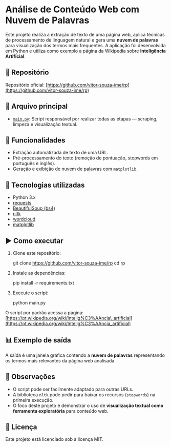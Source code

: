# Análise de Conteúdo Web com Nuvem de Palavras

Este projeto realiza a extração de texto de uma página web, aplica técnicas de processamento de linguagem natural e gera uma **nuvem de palavras** para visualização dos termos mais frequentes. A aplicação foi desenvolvida em Python e utiliza como exemplo a página da Wikipedia sobre **Inteligência Artificial**.

## 📁 Repositório

Repositório oficial: [https://github.com/vitor-souza-ime/rp](https://github.com/vitor-souza-ime/rp)

## 📜 Arquivo principal

- [`main.py`](main.py): Script responsável por realizar todas as etapas — scraping, limpeza e visualização textual.

## 🔧 Funcionalidades

- Extração automatizada de texto de uma URL.
- Pré-processamento do texto (remoção de pontuação, stopwords em português e inglês).
- Geração e exibição de nuvem de palavras com `matplotlib`.

## 🧪 Tecnologias utilizadas

- Python 3.x
- [requests](https://pypi.org/project/requests/)
- [BeautifulSoup (bs4)](https://pypi.org/project/beautifulsoup4/)
- [nltk](https://www.nltk.org/)
- [wordcloud](https://pypi.org/project/wordcloud/)
- [matplotlib](https://matplotlib.org/)

## ▶️ Como executar

1. Clone este repositório:
   
   git clone https://github.com/vitor-souza-ime/rp
   cd rp

3. Instale as dependências:

   pip install -r requirements.txt

4. Execute o script:

   python main.py

O script por padrão acessa a página:
[https://pt.wikipedia.org/wiki/Intelig%C3%AAncia\_artificial](https://pt.wikipedia.org/wiki/Intelig%C3%AAncia_artificial)

## 📊 Exemplo de saída

A saída é uma janela gráfica contendo a **nuvem de palavras** representando os termos mais relevantes da página web analisada.

## 📌 Observações

* O script pode ser facilmente adaptado para outras URLs.
* A biblioteca `nltk` pode pedir para baixar os recursos (`stopwords`) na primeira execução.
* O foco deste projeto é demonstrar o uso de **visualização textual como ferramenta exploratória** para conteúdo web.

## 📄 Licença

Este projeto está licenciado sob a licença MIT.

